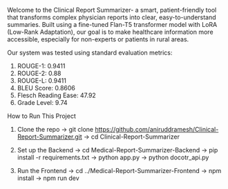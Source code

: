 Welcome to the Clinical Report Summarizer- a smart, patient-friendly tool that transforms complex physician reports into clear, easy-to-understand summaries. Built using a fine-tuned Flan-T5 transformer model with LoRA (Low-Rank Adaptation), our goal is to make healthcare information more accessible, especially for non-experts or patients in rural areas.

Our system was tested using standard evaluation metrics:
1. ROUGE-1: 0.9411
2. ROUGE-2: 0.88
3. ROUGE-L: 0.9411
4. BLEU Score: 0.8606
5. Flesch Reading Ease: 47.92
6. Grade Level: 9.74

How to Run This Project

1. Clone the repo ->
git clone https://github.com/aniruddramesh/Clinical-Report-Summarizer.git ->
cd Clinical-Report-Summarizer

3. Set up the Backend ->
cd Medical-Report-Summarizer-Backend ->
pip install -r requirements.txt ->
python app.py ->
python docotr_api.py

5. Run the Frontend ->
cd ../Medical-Report-Summarizer-Frontend ->
npm install ->
npm run dev 
